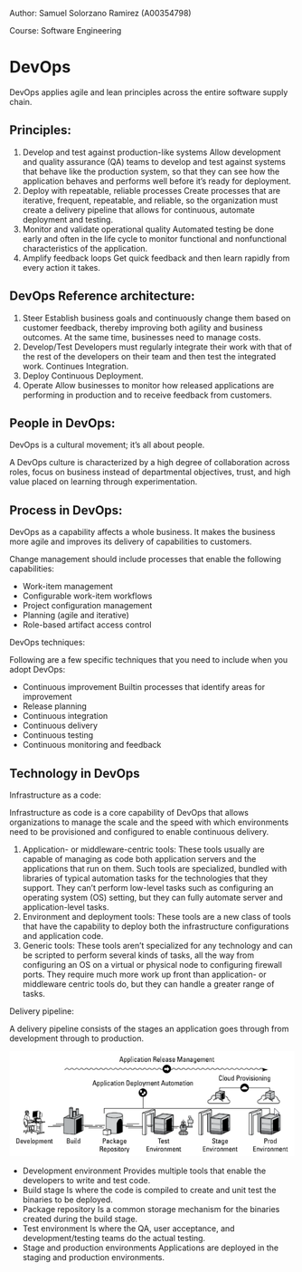 Author: Samuel Solorzano Ramirez (A00354798)

Course: Software Engineering

DevOps
=====

DevOps applies agile and lean principles across the entire software supply chain.

Principles:
-----

1. Develop and test against production-like systems
   Allow development and quality assurance (QA) teams to develop and test against systems that behave like the production system, so that they can see how the application  behaves and performs well before it’s ready for deployment.
2. Deploy with repeatable, reliable processes
    Create processes that are iterative, frequent, repeatable, and reliable, so the organization must create a delivery pipeline that allows for continuous, automate deployment and testing.
3. Monitor and validate operational quality
    Automated testing be done early and often in the life cycle to monitor functional and nonfunctional characteristics of the application.
4. Amplify feedback loops
    Get quick feedback and then learn rapidly from every action it takes.

DevOps Reference architecture: 
-----

1. Steer
   Establish business goals and continuously change them based on customer feedback, thereby improving both agility and business outcomes. At the same time, businesses need to manage costs.
2. Develop/Test
   Developers must regularly integrate their work with that of the rest of the developers on their team and then test the integrated work. Continues Integration.
3. Deploy
   Continuous Deployment.
4. Operate
   Allow businesses to monitor how released applications are performing in production and to receive feedback from customers.

People in DevOps:
-----

DevOps is a cultural movement; it’s all about people.

A DevOps culture is characterized by a high degree of collaboration across roles, focus on business instead of departmental objectives, trust, and high value placed on learning through experimentation.

Process in DevOps:
------

DevOps as a capability affects a whole business. It makes the business more agile and improves its delivery of capabilities to customers.

Change management should include processes that enable the following capabilities:

- Work-item management
- Configurable work-item workflows
- Project configuration management
- Planning (agile and iterative)
- Role-based artifact access control

DevOps techniques:

Following are a few specific techniques that you need to include when you adopt DevOps:

- Continuous improvement
    Builtin processes that identify areas for improvement
- Release planning
- Continuous integration
- Continuous delivery
- Continuous testing
- Continuous monitoring and feedback

Technology in DevOps
-----

Infrastructure as a code:

Infrastructure as code is a core capability of DevOps that allows organizations to manage the scale and the speed with which environments need to be provisioned and configured to enable continuous delivery.

1. Application- or middleware-centric tools: 
    These tools usually are capable of managing as code both application servers and the applications that run on them. Such tools are specialized, bundled with libraries of typical automation tasks for the technologies that they support. They can’t perform low-level tasks such as configuring an operating system (OS) setting, but they can fully automate server and application-level tasks.
2. Environment and deployment tools: 
    These tools are a new class of tools that have the capability to deploy both the infrastructure configurations and application code.  
3. Generic tools: 
    These tools aren’t specialized for any technology and can be scripted to perform several kinds of tasks, all the way from configuring an OS on a virtual or physical node to configuring firewall ports. They require much more work up front than application- or middleware centric tools do, but they can handle a greater range of tasks.

Delivery pipeline:

A delivery pipeline consists of the stages an application goes through from development through to production.

![Delivery Pipeline](DeliveryPipeline.png "DeliveryPipeline")

- Development environment
    Provides multiple tools that enable the developers to write and test code.
- Build stage
    Is where the code is compiled to create and unit test the binaries to be deployed.
- Package repository
    Is a common storage mechanism for the binaries created during the build stage.
- Test environment
    Is where the QA, user acceptance, and development/testing teams do the actual testing.
- Stage and production environments
    Applications are deployed in the staging and production environments.